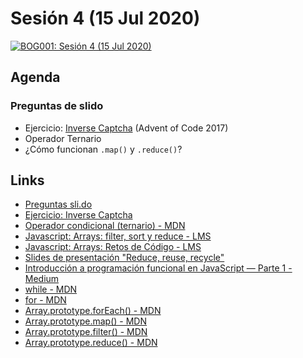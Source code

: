 # Sesión 4 (15 Jul 2020)

[![BOG001: Sesión 4 (15 Jul 2020)](https://img.youtube.com/vi/SqEhKF2LNE0/0.jpg)](https://youtu.be/SqEhKF2LNE0)

## Agenda

### Preguntas de slido

* Ejercicio: [Inverse Captcha](https://gist.github.com/lupomontero/38145872337619cadb8316a13254076a) (Advent of Code 2017)
* Operador Ternario
* ¿Cómo funcionan `.map()` y `.reduce()`?

## Links

* [Preguntas sli.do](https://app.sli.do/event/vzxubyup/live/questions)
* [Ejercicio: Inverse Captcha](https://gist.github.com/lupomontero/38145872337619cadb8316a13254076a)
* [Operador condicional (ternario) - MDN](https://developer.mozilla.org/es/docs/Web/JavaScript/Referencia/Operadores/Conditional_Operator)
* [Javascript: Arrays: filter, sort y reduce - LMS](https://lms.laboratoria.la/cohorts/bog-2020-05-bc-core-bog001/courses/javascript/04-arrays/03-filter-map-sort-reduce)
* [Javascript: Arrays: Retos de Código - LMS](https://lms.laboratoria.la/cohorts/bog-2020-05-bc-core-bog001/courses/javascript/04-arrays/06-practice)
* [Slides de presentación "Reduce, reuse, recycle"](https://docs.google.com/presentation/d/e/2PACX-1vT5RkPmsnGUZ1A8KgwklCnQ3Vck21Ux6V2SNXPQWZLlLYO1a13TOL39c0o5P-JI7FUDZT-NjgKYfFde/pub?start=false&loop=false&delayms=3000#slide=id.g505fae5086_0_7)
* [Introducción a programación funcional en JavaScript — Parte 1 - Medium](https://medium.com/laboratoria-developers/introducci%C3%B3n-a-la-programaci%C3%B3n-funcional-en-javascript-parte-1-e0b1d0b2142e)
* [while - MDN](https://developer.mozilla.org/es/docs/Web/JavaScript/Referencia/Sentencias/while)
* [for - MDN](https://developer.mozilla.org/es/docs/Web/JavaScript/Referencia/Sentencias/for)
* [Array.prototype.forEach() - MDN](https://developer.mozilla.org/es/docs/Web/JavaScript/Referencia/Objetos_globales/Array/forEach)
* [Array.prototype.map() - MDN](https://developer.mozilla.org/es/docs/Web/JavaScript/Referencia/Objetos_globales/Array/map)
* [Array.prototype.filter() - MDN](https://developer.mozilla.org/es/docs/Web/JavaScript/Referencia/Objetos_globales/Array/filter)
* [Array.prototype.reduce() - MDN](https://developer.mozilla.org/es/docs/Web/JavaScript/Referencia/Objetos_globales/Array/reduce)
